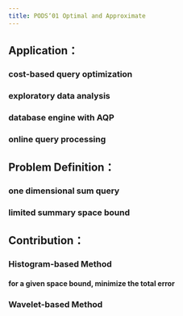 ```yaml
---
title: PODS‘01 Optimal and Approximate
---
```


## Application：
### cost-based query optimization
### exploratory data analysis
### database engine with AQP
### online query processing
## Problem Definition：
### one dimensional sum query
### limited summary space bound
## Contribution：
### Histogram-based Method
#### for a given space bound, minimize the total error
### Wavelet-based Method
